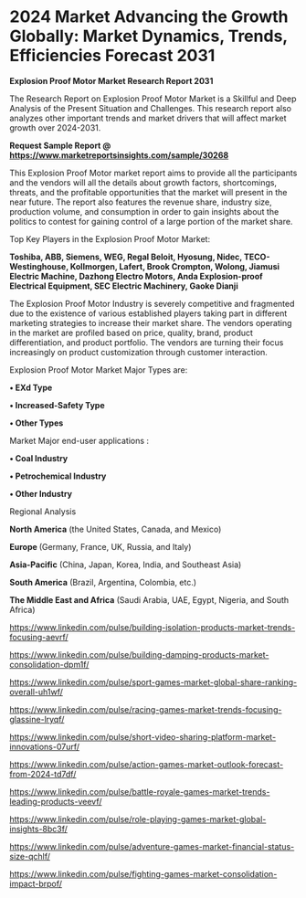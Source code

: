 # 2024 Market Advancing the Growth Globally: Market Dynamics, Trends, Efficiencies Forecast 2031

<strong>Explosion Proof Motor Market Research Report 2031</strong>

The Research Report on Explosion Proof Motor Market is a Skillful and Deep Analysis of the Present Situation and Challenges. This research report also analyzes other important trends and market drivers that will affect market growth over 2024-2031.

<strong>Request Sample Report @ <a href=https://www.marketreportsinsights.com/sample/30268>https://www.marketreportsinsights.com/sample/30268</a></strong>

This Explosion Proof Motor market report aims to provide all the participants and the vendors will all the details about growth factors, shortcomings, threats, and the profitable opportunities that the market will present in the near future. The report also features the revenue share, industry size, production volume, and consumption in order to gain insights about the politics to contest for gaining control of a large portion of the market share.

Top Key Players in the Explosion Proof Motor Market:

<strong>Toshiba, ABB, Siemens, WEG, Regal Beloit, Hyosung, Nidec, TECO- Westinghouse, Kollmorgen, Lafert, Brook Crompton, Wolong, Jiamusi Electric Machine, Dazhong Electro Motors, Anda Explosion-proof Electrical Equipment, SEC Electric Machinery, Gaoke Dianji</strong>

The Explosion Proof Motor Industry is severely competitive and fragmented due to the existence of various established players taking part in different marketing strategies to increase their market share. The vendors operating in the market are profiled based on price, quality, brand, product differentiation, and product portfolio. The vendors are turning their focus increasingly on product customization through customer interaction.

Explosion Proof Motor Market Major Types are:

<strong>• EXd Type

• Increased-Safety Type

• Other Types</strong>

Market Major end-user applications :

<strong>• Coal Industry

• Petrochemical Industry

• Other Industry</strong>

Regional Analysis

</u><strong><b>North America</b></strong> (the United States, Canada, and Mexico)

<strong><b>Europe </b></strong>(Germany, France, UK, Russia, and Italy)

<strong><b>Asia-Pacific</b></strong> (China, Japan, Korea, India, and Southeast Asia)

<strong><b>South America</b></strong> (Brazil, Argentina, Colombia, etc.)

<strong><b>The Middle East and Africa</b></strong> (Saudi Arabia, UAE, Egypt, Nigeria, and South Africa)

<a href=https://www.linkedin.com/pulse/building-isolation-products-market-trends-focusing-aevrf/>https://www.linkedin.com/pulse/building-isolation-products-market-trends-focusing-aevrf/</a>

<a href=https://www.linkedin.com/pulse/building-damping-products-market-consolidation-dpm1f/>https://www.linkedin.com/pulse/building-damping-products-market-consolidation-dpm1f/</a>

<a href=https://www.linkedin.com/pulse/sport-games-market-global-share-ranking-overall-uh1wf/>https://www.linkedin.com/pulse/sport-games-market-global-share-ranking-overall-uh1wf/</a>

<a href=https://www.linkedin.com/pulse/racing-games-market-trends-focusing-glassine-lryqf/>https://www.linkedin.com/pulse/racing-games-market-trends-focusing-glassine-lryqf/</a>

<a href=https://www.linkedin.com/pulse/short-video-sharing-platform-market-innovations-07urf/>https://www.linkedin.com/pulse/short-video-sharing-platform-market-innovations-07urf/</a>

<a href=https://www.linkedin.com/pulse/action-games-market-outlook-forecast-from-2024-td7df/>https://www.linkedin.com/pulse/action-games-market-outlook-forecast-from-2024-td7df/</a>

<a href=https://www.linkedin.com/pulse/battle-royale-games-market-trends-leading-products-veevf/>https://www.linkedin.com/pulse/battle-royale-games-market-trends-leading-products-veevf/</a>

<a href=https://www.linkedin.com/pulse/role-playing-games-market-global-insights-8bc3f/>https://www.linkedin.com/pulse/role-playing-games-market-global-insights-8bc3f/</a>

<a href=https://www.linkedin.com/pulse/adventure-games-market-financial-status-size-qchlf/>https://www.linkedin.com/pulse/adventure-games-market-financial-status-size-qchlf/</a>

<a href=https://www.linkedin.com/pulse/fighting-games-market-consolidation-impact-brpof/>https://www.linkedin.com/pulse/fighting-games-market-consolidation-impact-brpof/</a>
